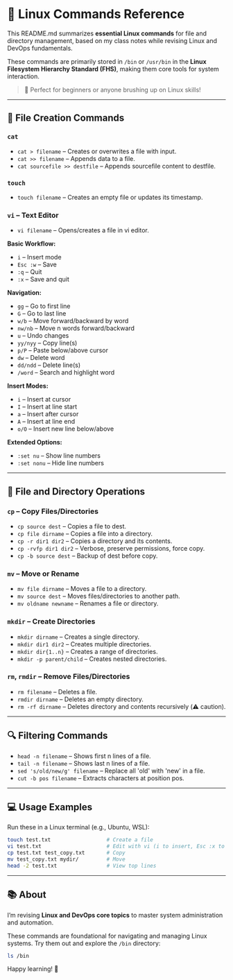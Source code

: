 # 🐧 Linux Commands Reference

This README.md summarizes **essential Linux commands** for file and directory management, based on my class notes while revising Linux and DevOps fundamentals.

These commands are primarily stored in `/bin` or `/usr/bin` in the **Linux Filesystem Hierarchy Standard (FHS)**, making them core tools for system interaction.

> 🎯 Perfect for beginners or anyone brushing up on Linux skills!

---

## 📄 File Creation Commands

### `cat`
- `cat > filename` – Creates or overwrites a file with input.
- `cat >> filename` – Appends data to a file.
- `cat sourcefile >> destfile` – Appends sourcefile content to destfile.

### `touch`
- `touch filename` – Creates an empty file or updates its timestamp.

### `vi` – Text Editor
- `vi filename` – Opens/creates a file in vi editor.

**Basic Workflow:**
- `i` – Insert mode
- `Esc :w` – Save
- `:q` – Quit
- `:x` – Save and quit

**Navigation:**
- `gg` – Go to first line
- `G` – Go to last line
- `w/b` – Move forward/backward by word
- `nw/nb` – Move n words forward/backward
- `u` – Undo changes
- `yy/nyy` – Copy line(s)
- `p/P` – Paste below/above cursor
- `dw` – Delete word
- `dd/ndd` – Delete line(s)
- `/word` – Search and highlight word

**Insert Modes:**
- `i` – Insert at cursor
- `I` – Insert at line start
- `a` – Insert after cursor
- `A` – Insert at line end
- `o/O` – Insert new line below/above

**Extended Options:**
- `:set nu` – Show line numbers
- `:set nonu` – Hide line numbers

---

## 📁 File and Directory Operations

### `cp` – Copy Files/Directories
- `cp source dest` – Copies a file to dest.
- `cp file dirname` – Copies a file into a directory.
- `cp -r dir1 dir2` – Copies a directory and its contents.
- `cp -rvfp dir1 dir2` – Verbose, preserve permissions, force copy.
- `cp -b source dest` – Backup of dest before copy.

### `mv` – Move or Rename
- `mv file dirname` – Moves a file to a directory.
- `mv source dest` – Moves files/directories to another path.
- `mv oldname newname` – Renames a file or directory.

### `mkdir` – Create Directories
- `mkdir dirname` – Creates a single directory.
- `mkdir dir1 dir2` – Creates multiple directories.
- `mkdir dir{1..n}` – Creates a range of directories.
- `mkdir -p parent/child` – Creates nested directories.

### `rm`, `rmdir` – Remove Files/Directories
- `rm filename` – Deletes a file.
- `rmdir dirname` – Deletes an empty directory.
- `rm -rf dirname` – Deletes directory and contents recursively (⚠️ caution).

---

## 🔍 Filtering Commands

- `head -n filename` – Shows first n lines of a file.
- `tail -n filename` – Shows last n lines of a file.
- `sed 's/old/new/g' filename` – Replace all 'old' with 'new' in a file.
- `cut -b pos filename` – Extracts characters at position pos.

---

## 💻 Usage Examples

Run these in a Linux terminal (e.g., Ubuntu, WSL):

```bash
touch test.txt                  # Create a file
vi test.txt                     # Edit with vi (i to insert, Esc :x to save)
cp test.txt test_copy.txt       # Copy
mv test_copy.txt mydir/         # Move
head -2 test.txt                # View top lines
```

---

## 📚 About

I’m revising **Linux and DevOps core topics** to master system administration and automation.

These commands are foundational for navigating and managing Linux systems. Try them out and explore the `/bin` directory:

```bash
ls /bin
```

Happy learning! 🚀
